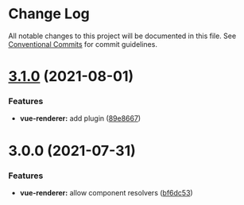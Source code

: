 # Change Log

All notable changes to this project will be documented in this file.
See [Conventional Commits](https://conventionalcommits.org) for commit guidelines.

# [3.1.0](https://github.com/MarvinRudolph/storyblok-rich-text-renderer/compare/v3.0.0...v3.1.0) (2021-08-01)


### Features

* **vue-renderer:** add plugin ([89e8667](https://github.com/MarvinRudolph/storyblok-rich-text-renderer/commit/89e8667fccacf4b42478e58a193e99a40a6d1904))





# 3.0.0 (2021-07-31)


### Features

* **vue-renderer:** allow component resolvers ([bf6dc53](https://github.com/MarvinRudolph/storyblok-rich-text-renderer/commit/bf6dc531b98ec6be6e17c64231325addc61417f4))
